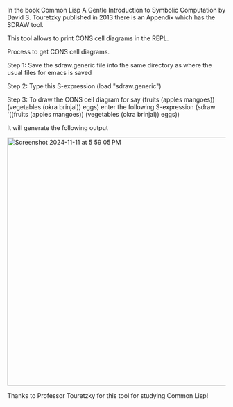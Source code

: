 In the book Common Lisp A Gentle Introduction to Symbolic Computation by David S. Touretzky published in 2013 there is an Appendix which has the SDRAW tool.

This tool allows to print CONS cell diagrams in the REPL.

Process to get CONS cell diagrams.

Step 1: Save the sdraw.generic file into the same directory as where the usual files for emacs is saved

Step 2: Type this S-expression  (load "sdraw.generic")

Step 3: To draw the CONS cell diagram for say (fruits (apples mangoes)) (vegetables (okra brinjal)) eggs) enter the following S-expression (sdraw '((fruits (apples mangoes)) (vegetables (okra brinjal)) eggs))

It will generate the following output


<img width="571" alt="Screenshot 2024-11-11 at 5 59 05 PM" src="https://github.com/user-attachments/assets/9a55af7d-e89a-43bf-8999-649b0742dde4">



Thanks to Professor Touretzky for this tool for studying Common Lisp!
